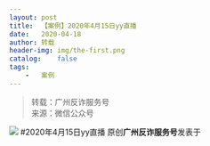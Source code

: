 ```yaml
---
layout:	post
title:	【案例】2020年4月15日yy直播
date:	2020-04-18
author:	转载
header-img:	img/the-first.png
catalog:	false
tags:
	-	案例
---
```


<blockquote><p>转载：广州反诈服务号<br>
来源：微信公众号</p></blockquote>

![]({{site.baseurl}}/postimg/4xzANE8JEMa1nyIbNiccvWZ9N6iazqhPye0WJcFBO7stLNMVcZXicnjEnf80gSc9fhwm4vcnntvJcW13uyBhMVPhA.jpeg)
#2020年4月15日yy直播
原创**广州反诈服务号**发表于
